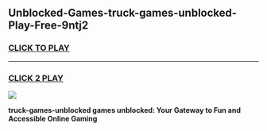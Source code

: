 
## Unblocked-Games-truck-games-unblocked-Play-Free-9ntj2
<h3>
<a href="https://premium76.site?title=truck-games-unblocked&ref=21A">CLICK TO PLAY</a></h3>
<hr>

<h3>
<a href="https://premium76.site?title=truck-games-unblocked&ref=21A">CLICK 2 PLAY</a>
  
</h3>

<a href="https://premium76.site?title=truck-games-unblocked&ref=21A"><img src="https://clearcache.store/games.png"></a>


**truck-games-unblocked games unblocked: Your Gateway to Fun and Accessible Online Gaming**
